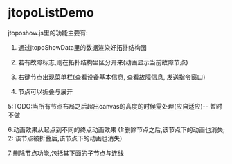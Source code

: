 # jtopoListDemo
jtoposhow.js里的功能主要有:

1. 通过jtopoShowData里的数据渲染好拓扑结构图

2. 若有故障标志,则在拓扑结构里区分开来(动画显示当前故障节点)

3. 右键节点出现菜单栏(查看设备基本信息, 查看故障信息, 发送指令窗口)

4. 节点可以折叠与展开

5:TODO:当所有节点布局之后超出canvas的高度的时候需处理(应自适应)-- 暂时不做

6.动画效果从起点到不同的终点动画效果 (1:删除节点之后,该节点下的动画也消失; 2: 该节点被折叠后,该节点下的动画也消失)

7:删除节点功能,包括其下面的子节点与连线
